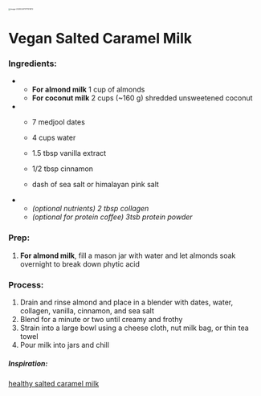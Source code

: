 <img src="images/image-20200401171701872.png" alt="image-20200401171701872" style="zoom:25%;" />

# Vegan Salted Caramel Milk

### Ingredients:

- - **For almond milk** 1 cup of almonds 
  - **For coconut milk** 2 cups (~160 g) shredded unsweetened coconut

- - 7 medjool dates

  - 4 cups water
  - 1.5 tbsp vanilla extract
  - 1/2 tbsp cinnamon
  - dash of sea salt or himalayan pink salt

- - *(optional nutrients) 2 tbsp collagen*
  - *(optional for protein coffee) 3tsb protein powder*

### Prep:

1. **For almond milk**, fill a mason jar with water and let almonds soak overnight to break down phytic acid

### Process:

1. Drain and rinse almond and place in a blender with dates, water, collagen, vanilla, cinnamon, and sea salt
2. Blend for a minute or two until creamy and frothy
3. Strain into a large bowl using a cheese cloth, nut milk bag, or thin tea towel
4. Pour milk into jars and chill



##### Inspiration:

[healthy salted caramel milk](https://thecleanplatechef.com/2016/04/28/salted-caramel-almond-milk/)